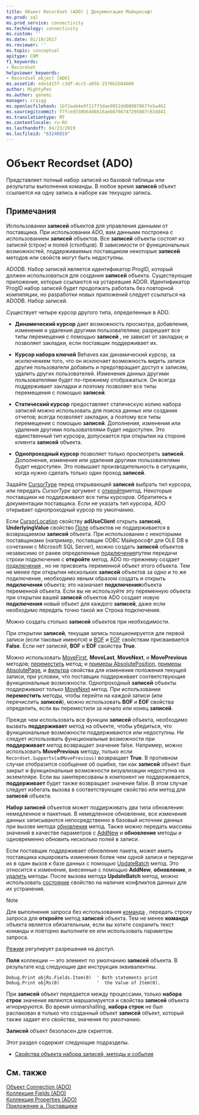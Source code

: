 ```yaml
---
title: Объект Recordset (ADO) | Документация Майкрософт
ms.prod: sql
ms.prod_service: connectivity
ms.technology: connectivity
ms.custom: ''
ms.date: 01/19/2017
ms.reviewer: ''
ms.topic: conceptual
apitype: COM
f1_keywords:
- Recordset
helpviewer_keywords:
- Recordset object [ADO]
ms.assetid: ede1415f-c3df-4cc5-a05b-2576b2b84b60
author: MightyPen
ms.author: genemi
manager: craigg
ms.openlocfilehash: 1bf2aab4e9f11ff3dae9852dd80007867fe5a462
ms.sourcegitcommit: f7fced330b64d6616aeb8766747295807c92dd41
ms.translationtype: MT
ms.contentlocale: ru-RU
ms.lasthandoff: 04/23/2019
ms.locfileid: "63240819"
---
```

# <a name="recordset-object-ado"></a>Объект Recordset (ADO)
Представляет полный набор записей из базовой таблицы или результаты выполнения команды. В любое время **записей** объект ссылается на одну запись в наборе как текущую запись.  
  
## <a name="remarks"></a>Примечания  
 Использовании **записей** объектов для управления данными от поставщика. При использовании ADO, вам данными построена с использованием **записей** объектов. Все **записей** объекты состоят из записей (строк) и полей (столбцов). В зависимости от функциональных возможностей, поддерживаемых поставщиком некоторые **записей** методов или свойств могут быть недоступны.  
  
 ADODB. Набор записей является идентификатор ProgID, который должен использоваться для создания **записей** объекта. Существующие приложения, которые ссылаются на устаревшие ADOR. Идентификатор ProgID набор записей будет продолжать работать без повторной компиляции, но разработки новых приложений следует ссылаться на ADODB. Набор записей.  
  
 Существует четыре курсор другого типа, определенные в ADO.  
  
-   **Динамический курсор** дает возможность просмотра, добавления, изменения и удаления другими пользователями; разрешает все типы перемещения с помощью **записей** , не зависит от закладки; и позволяет закладки, если поставщик поддерживает их.  
  
-   **Курсор набора ключей** Behaves как динамический курсор, за исключением того, что он исключает возможность видеть записи другие пользователи добавить и предотвращает доступ к записям, удалить других пользователей. Изменения данных другими пользователями будет по-прежнему отображаться. Он всегда поддерживает закладки и поэтому позволяет все типы перемещения с помощью **записей**.  
  
-   **Статический курсор** предоставляет статическую копию набора записей можно использовать для поиска данных или создания отчетов; всегда позволяет закладки, а поэтому все типы перемещения с помощью **записей**. Дополнения, изменения или удаления другими пользователями будет недоступен. Это единственный тип курсора, допускается при открытии на стороне клиента **записей** объекта.  
  
-   **Однопроходный курсор** позволяет только просмотреть **записей**. Дополнения, изменения или удаления другими пользователями будет недоступен. Это повышает производительность в ситуациях, когда нужно сделать только один проход **записей**.  
  
 Задайте [CursorType](../../../ado/reference/ado-api/cursortype-property-ado.md) перед открывающей **записей** выбрать тип курсора, или передать *CursorType* аргумент с [откройте](../../../ado/reference/ado-api/open-method-ado-recordset.md)метод. Некоторые поставщики не поддерживают все типы курсоров. Обратитесь к документации поставщика. Если не указать тип курсора, ADO открывает однопроходный курсор по умолчанию.  
  
 Если [CursorLocation](../../../ado/reference/ado-api/cursorlocation-property-ado.md) свойству **adUseClient** открыть **записей**, **UnderlyingValue** свойство [Поле](../../../ado/reference/ado-api/field-object.md) объектов не поддерживается в возвращаемом **записей** объекта. При использовании с некоторыми поставщиками (например, поставщик ODBC Майкрософт для OLE DB в сочетании с Microsoft SQL Server), можно создать **записей** объектов независимо от ранее определенные [подключения](../../../ado/reference/ado-api/connection-object-ado.md)путем передачи строки подключения с **откройте** метод. ADO по-прежнему создает [подключения](../../../ado/reference/ado-api/connection-object-ado.md) , но не присвоить переменной объект этого объекта. Тем не менее при открытии нескольких **записей** объектов за одно и то же подключение, необходимо явным образом создать и открыть **подключения** объекта; это назначает **подключения**объекта переменной объекта. Если вы не используйте эту переменную объекта при открытии вашей **записей** объектов ADO создает новую **подключения** новый объект для каждого **записей**, даже если необходимо передать точно такой же Строка подключения.  
  
 Можно создать столько **записей** объектов при необходимости.  
  
 При открытии **записей**, текущая запись позиционируется для первой записи (если таковые имеются) и [BOF](../../../ado/reference/ado-api/bof-eof-properties-ado.md) и [EOF](../../../ado/reference/ado-api/bof-eof-properties-ado.md) свойствам присваивается **False**. Если нет записей, **BOF** и **EOF** свойства **True**.  
  
 Можно использовать [MoveFirst](../../../ado/reference/ado-api/movefirst-movelast-movenext-and-moveprevious-methods-ado.md), **MoveLast**, **MoveNext**, и **MovePrevious** методов; [переместить](../../../ado/reference/ado-api/move-method-ado.md) метод; и [примеры AbsolutePosition](../../../ado/reference/ado-api/absoluteposition-property-ado.md), [примеры AbsolutePage](../../../ado/reference/ado-api/absolutepage-property-ado.md), и [фильтра](../../../ado/reference/ado-api/filter-property.md) свойства для изменения положения текущей записи, при условии, что поставщик поддерживает соответствующие функциональные возможности. Однопроходный **записей** объекты поддерживают только [MoveNext](../../../ado/reference/ado-api/movefirst-movelast-movenext-and-moveprevious-methods-ado.md) метод. При использовании **переместить** методы, чтобы перейти на каждой записи (или перечислить **записей**), можно использовать **BOF** и **EOF** свойства определить, если вы переместили за начало или конец **записей**.  
  
 Прежде чем использовать все функции **записей** объекта, необходимо вызвать **поддерживает** метод на объекте, чтобы убедиться, что функциональные возможности поддерживаются или недоступны. Не следует использовать функциональные возможности при **поддерживает** метод возвращает значение false. Например, можно использовать **MovePrevious** методу, только если `Recordset.Supports(adMovePrevious)` возвращает **True**. В противном случае отобразится сообщение об ошибке, так как **записей** объект был закрыт и функциональные возможности визуализации недоступна на экземпляре. Если вы заинтересованы в компонент не поддерживается, **поддерживает** будет также возвращает значение false. В этом случае следует избегать вызова в соответствующее свойство или метод для **записей** объекта.  
  
 **Набор записей** объектов может поддерживать два типа обновления: немедленное и пакетные. В немедленное обновление, все изменения данных записываются непосредственно в базовый источник данных при вызове метода [обновления](../../../ado/reference/ado-api/update-method.md) метод. Также можно передать массивы значений в качестве параметров с [AddNew](../../../ado/reference/ado-api/addnew-method-ado.md) и **обновление** методы и одновременно обновить несколько полей в записи.  
  
 Если поставщик поддерживает обновление пакета, может иметь поставщика кэшировать изменения более чем одной записи и передачи их в один вызов к базе данных с помощью [UpdateBatch](../../../ado/reference/ado-api/updatebatch-method.md) метод. Это относится к изменения, внесенные с помощью **AddNew**, **обновление**, и [удалить](../../../ado/reference/ado-api/delete-method-ado-recordset.md) методы. После вызова метода **UpdateBatch** метод, можно использовать [состояние](../../../ado/reference/ado-api/status-property-ado-recordset.md) свойство на наличие конфликтов данных для их устранения.  
  
> [!NOTE]
>  Для выполнения запроса без использования [команда](../../../ado/reference/ado-api/command-object-ado.md) , передать строку запроса для **откройте** метод **записей** объекта. Тем не менее **команда** объекта является обязательным, если вы хотите сохранить текст команды и повторно выполните ее или использовать параметры запроса.  
  
 [Режим](../../../ado/reference/ado-api/mode-property-ado.md) регулирует разрешения на доступ.  
  
 **Поля** коллекции — это элемент по умолчанию **записей** объекта. В результате код следующие две инструкции эквивалентны.  
  
```  
Debug.Print objRs.Fields.Item(0)  ' Both statements print   
Debug.Print objRs(0)              '  the Value of Item(0).  
```  
  
 При **записей** объект передается между процессами, только **набора строк** значения являются маршалируется и свойства **записей** объекта игнорируются. Во время unmarshalling, **набора строк** не был распакован в только что созданный объект **записей** объект, который также задает его свойства, значения по умолчанию.  
  
 **Записей** объект безопасен для скриптов.  
  
 Этот раздел содержит следующие подразделы.  
  
-   [Свойства объекта набора записей, методы и события](../../../ado/reference/ado-api/recordset-object-properties-methods-and-events.md)  
  
## <a name="see-also"></a>См. также  
 [Объект Connection (ADO)](../../../ado/reference/ado-api/connection-object-ado.md)   
 [Коллекция Fields (ADO)](../../../ado/reference/ado-api/fields-collection-ado.md)   
 [Коллекция Properties (ADO)](../../../ado/reference/ado-api/properties-collection-ado.md)   
 [Приложение а. Поставщики](../../../ado/guide/appendixes/appendix-a-providers.md)
